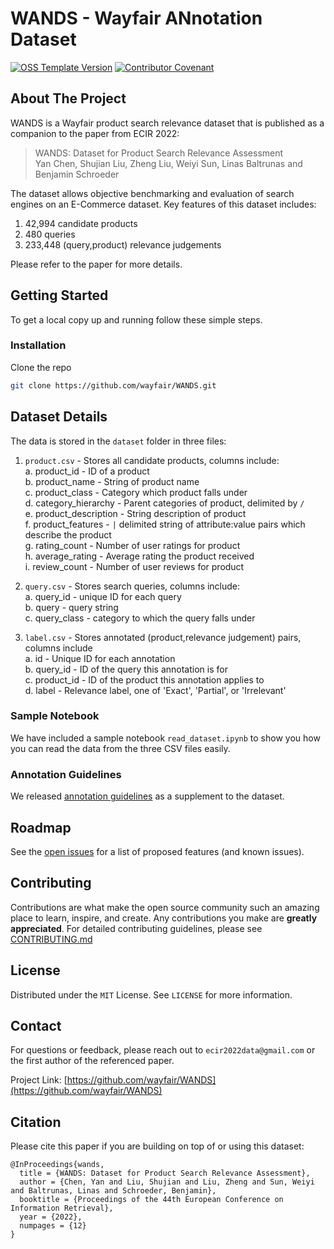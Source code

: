 # WANDS - Wayfair ANnotation Dataset

[![OSS Template Version](https://img.shields.io/badge/OSS%20Template-0.3.5-7f187f.svg)](https://github.com/wayfair/WANDS/blob/main/CHANGELOG.md)
[![Contributor Covenant](https://img.shields.io/badge/Contributor%20Covenant-2.0-4baaaa.svg)](CODE_OF_CONDUCT.md)

## About The Project

WANDS is a Wayfair product search relevance dataset that is published as a companion to the paper from ECIR 2022:

> WANDS: Dataset for Product Search Relevance Assessment  
> Yan Chen, Shujian Liu, Zheng Liu, Weiyi Sun, Linas Baltrunas and Benjamin Schroeder

The dataset allows objective benchmarking and evaluation of search engines on an E-Commerce dataset. Key features of this dataset includes:

1. 42,994 candidate products
2. 480 queries
3. 233,448 (query,product) relevance judgements

Please refer to the paper for more details.

## Getting Started

To get a local copy up and running follow these simple steps.

### Installation

Clone the repo

   ```sh
   git clone https://github.com/wayfair/WANDS.git
   ```

## Dataset Details

The data is stored in the ```dataset``` folder in three files:

1. ```product.csv``` - Stores all candidate products, columns include:  
   a. product_id - ID of a product  
   b. product_name - String of product name  
   c. product_class - Category which product falls under  
   d. category_hierarchy - Parent categories of product, delimited by ```/```  
   e. product_description - String description of product  
   f. product_features -  ```|``` delimited string of attribute:value pairs which describe the product  
   g. rating_count - Number of user ratings for product  
   h. average_rating - Average rating the product received  
   i. review_count - Number of user reviews for product  

2. ```query.csv``` - Stores search queries, columns include:  
   a. query_id - unique ID for each query  
   b. query - query string  
   c. query_class - category to which the query falls under  

3. ```label.csv``` - Stores annotated (product,relevance judgement) pairs, columns include  
   a. id - Unique ID for each annotation  
   b. query_id - ID of the query this annotation is for  
   c. product_id - ID of the product this annotation applies to  
   d. label - Relevance label, one of 'Exact', 'Partial', or 'Irrelevant'  

### Sample Notebook

We have included a sample notebook ```read_dataset.ipynb``` to show you how you can read the data from the three CSV files easily.

### Annotation Guidelines

We released [annotation guidelines](Product%20Search%20Relevance%20Annotation%20Guidelines.pdf) as a supplement to the dataset.

## Roadmap

See the [open issues](https://github.com/wayfair/WANDS/issues) for a list of proposed features (and known issues).

## Contributing

Contributions are what make the open source community such an amazing place to learn, inspire, and create. Any contributions you make are **greatly appreciated**. For detailed contributing guidelines, please see [CONTRIBUTING.md](CONTRIBUTING.md)

## License

Distributed under the `MIT` License. See `LICENSE` for more information.

## Contact

For questions or feedback, please reach out to `ecir2022data@gmail.com` or the first author of the referenced paper.

Project Link: [https://github.com/wayfair/WANDS](https://github.com/wayfair/WANDS)

## Citation

Please cite this paper if you are building on top of or using this dataset:

```
@InProceedings{wands,  
  title = {WANDS: Dataset for Product Search Relevance Assessment},  
  author = {Chen, Yan and Liu, Shujian and Liu, Zheng and Sun, Weiyi and Baltrunas, Linas and Schroeder, Benjamin},  
  booktitle = {Proceedings of the 44th European Conference on Information Retrieval},  
  year = {2022},  
  numpages = {12}  
}
```
